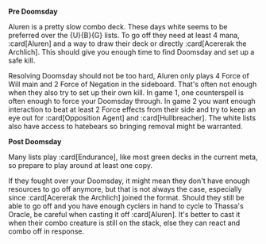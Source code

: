 **Pre Doomsday**

Aluren is a pretty slow combo deck. These days white seems to be preferred over
the {U}{B}{G} lists. To go off they need at least 4 mana, :card[Aluren] and a
way to draw their deck or directly :card[Acererak the Archlich]. This should
give you enough time to find Doomsday and set up a safe kill.

Resolving Doomsday should not be too hard, Aluren only plays 4 Force of Will
main and 2 Force of Negation in the sideboard. That's often not enough when they
also try to set up their own kill. In game 1, one counterspell is often enough
to force your Doomsday through. In game 2 you want enough interaction to beat at
least 2 Force effects from their side and try to keep an eye out for
:card[Opposition Agent] and :card[Hullbreacher]. The white lists also have
access to hatebears so bringing removal might be warranted.

**Post Doomsday**

Many lists play :card[Endurance], like most green decks in the current meta, so
prepare to play around at least one copy.

If they fought over your Doomsday, it might mean they don't have enough
resources to go off anymore, but that is not always the case, especially since
:card[Acererak the Archlich] joined the format. Should they still be able to go
off and you have enough cyclers in hand to cycle to Thassa's Oracle, be careful
when casting it off :card[Aluren]. It's better to cast it when their combo
creature is still on the stack, else they can react and combo off in response.
